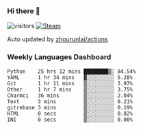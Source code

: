 ### Hi there 👋

![visitors](https://visitor-badge.glitch.me/badge?page_id=zhourunlai)
[![Steam](https://img.shields.io/badge/dynamic/json?label=Steam&query=%24.data.totalSubs&url=https%3A%2F%2Fapi.spencerwoo.com%2Fsubstats%2F%3Fsource%3DsteamGames%26queryKey%3D76561198285156854&suffix=%20Games&logo=steam&labelColor=134375&color=0b1a37&longCache=true)](http://steamcommunity.com/profiles/76561198285156854)

Auto updated by <a href="https://github.com/zhourunlai/zhourunlai/actions" target="_blank">zhourunlai/actions</a>

### Weekly Languages Dashboard

<!--PART:wakatime-->
```text
Python    25 hrs 12 mins ████████▒░ 84.54%
YAML      1 hr 34 mins   ▓░░░░░░░░░ 5.28%
Git       1 hr 11 mins   ▒░░░░░░░░░ 3.97%
Other     1 hr 7 mins    ▒░░░░░░░░░ 3.75%
Charmci   36 mins        ▒░░░░░░░░░ 2.04%
Text      3 mins         ▒░░░░░░░░░ 0.21%
gitrebase 3 mins         ▒░░░░░░░░░ 0.19%
HTML      0 secs         ▒░░░░░░░░░ 0.02%
INI       0 secs         ▒░░░░░░░░░ 0.00%
```
<!--PART:wakatime-->
